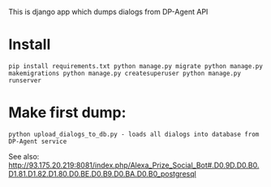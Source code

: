 This is django app which dumps dialogs from DP-Agent API

# Install

`pip install requirements.txt
 python manage.py migrate
 python manage.py makemigrations
 python manage.py createsuperuser
 python manage.py runserver`

# Make first dump:
`python upload_dialogs_to_db.py - loads all dialogs into database from DP-Agent service`



See also:
http://93.175.20.219:8081/index.php/Alexa_Prize_Social_Bot#.D0.9D.D0.B0.D1.81.D1.82.D1.80.D0.BE.D0.B9.D0.BA.D0.B0_postgresql